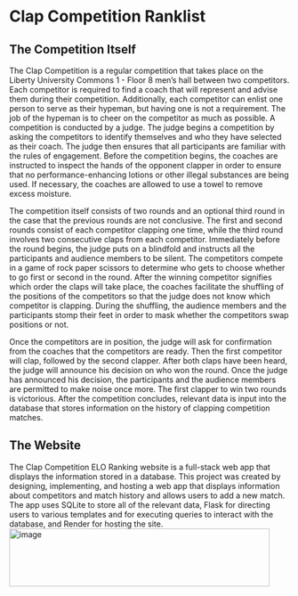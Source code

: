 # Clap Competition Ranklist

## The Competition Itself

The Clap Competition is a regular competition that takes place on the Liberty University Commons 1 - Floor 8 men’s hall between two competitors. Each competitor is required to find a coach that will represent and advise them during their competition. Additionally, each competitor can enlist one person to serve as their hypeman, but having one is not a requirement. The job of the hypeman is to cheer on the competitor as much as possible. A competition is conducted by a judge. The judge begins a competition by asking the competitors to identify themselves and who they have selected as their coach. The judge then ensures that all participants are familiar with the rules of engagement. Before the competition begins, the coaches are instructed to inspect the hands of the opponent clapper in order to ensure that no performance-enhancing lotions or other illegal substances are being used. If necessary, the coaches are allowed to use a towel to remove excess moisture.

The competition itself consists of two rounds and an optional third round in the case that the previous rounds are not conclusive. The first and second rounds consist of each competitor clapping one time, while the third round involves two consecutive claps from each competitor. Immediately before the round begins, the judge puts on a blindfold and instructs all the participants and audience members to be silent. The competitors compete in a game of rock paper scissors to determine who gets to choose whether to go first or second in the round. After the winning competitor signifies which order the claps will take place, the coaches facilitate the shuffling of the positions of the competitors so that the judge does not know which competitor is clapping. During the shuffling, the audience members and the participants stomp their feet in order to mask whether the competitors swap positions or not.

Once the competitors are in position, the judge will ask for confirmation from the coaches that the competitors are ready. Then the first competitor will clap, followed by the second clapper. After both claps have been heard, the judge will announce his decision on who won the round. Once the judge has announced his decision, the participants and the audience members are permitted to make noise once more. The first clapper to win two rounds is victorious. After the competition concludes, relevant data is input into the database that stores information on the history of clapping competition matches.

## The Website

The Clap Competition ELO Ranking website is a full-stack web app that displays the information stored in a database. This project was created by designing, implementing, and hosting a web app that displays information about competitors and match history and allows users to add a new match. The app uses SQLite to store all of the relevant data, Flask for directing users to various templates and for executing queries to interact with the database, and Render for hosting the site.<img width="468" height="104" alt="image" src="https://github.com/user-attachments/assets/32daa170-77ee-4700-a2ef-d39959cbf05e" />
